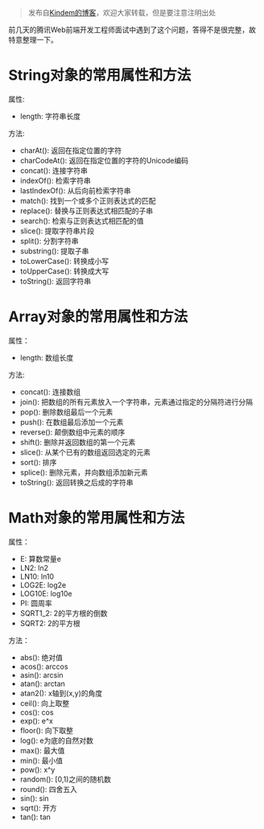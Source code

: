 > 发布自[Kindem的博客](http://www.kindemh.cn/)，欢迎大家转载，但是要注意注明出处

前几天的腾讯Web前端开发工程师面试中遇到了这个问题，答得不是很完整，故特意整理一下。

# String对象的常用属性和方法
属性:
* length: 字符串长度

方法:
* charAt(): 返回在指定位置的字符
* charCodeAt(): 返回在指定位置的字符的Unicode编码
* concat(): 连接字符串
* indexOf(): 检索字符串
* lastIndexOf(): 从后向前检索字符串
* match(): 找到一个或多个正则表达式的匹配
* replace(): 替换与正则表达式相匹配的子串
* search(): 检索与正则表达式相匹配的值
* slice(): 提取字符串片段
* split(): 分割字符串
* substring(): 提取子串
* toLowerCase(): 转换成小写
* toUpperCase(): 转换成大写
* toString(): 返回字符串

# Array对象的常用属性和方法
属性：
* length: 数组长度

方法:
* concat(): 连接数组
* join(): 把数组的所有元素放入一个字符串，元素通过指定的分隔符进行分隔
* pop(): 删除数组最后一个元素
* push(): 在数组最后添加一个元素
* reverse(): 颠倒数组中元素的顺序
* shift(): 删除并返回数组的第一个元素
* slice(): 从某个已有的数组返回选定的元素
* sort(): 排序
* splice(): 删除元素，并向数组添加新元素
* toString(): 返回转换之后成的字符串

# Math对象的常用属性和方法
属性：
* E: 算数常量e
* LN2: ln2
* LN10: ln10
* LOG2E: log2e
* LOG10E: log10e
* PI: 圆周率
* SQRT1_2: 2的平方根的倒数
* SQRT2: 2的平方根

方法：
* abs(): 绝对值
* acos(): arccos
* asin(): arcsin
* atan(): arctan
* atan2(): x轴到(x,y)的角度
* ceil(): 向上取整
* cos(): cos
* exp(): e^x
* floor(): 向下取整
* log(): e为底的自然对数
* max(): 最大值
* min(): 最小值
* pow(): x^y
* random(): [0,1)之间的随机数
* round(): 四舍五入
* sin(): sin
* sqrt(): 开方
* tan(): tan
